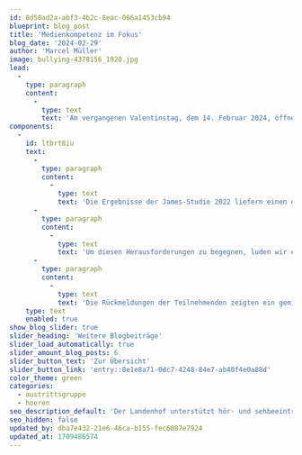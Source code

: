 ```yaml
---
id: 8d50ad2a-abf3-4b2c-8eac-066a1453cb94
blueprint: blog_post
title: 'Medienkompetenz im Fokus'
blog_date: '2024-02-29'
author: 'Marcel Müller'
image: bullying-4378156_1920.jpg
lead:
  -
    type: paragraph
    content:
      -
        type: text
        text: 'Am vergangenen Valentinstag, dem 14. Februar 2024, öffnete die Aula am Landenhof ihre Türen für eine Veranstaltung unserer Austrittsgruppe, die sich ganz der Medienkompetenz widmete. In einer Zeit, in der die Digitalisierung rasch fortschreitet, ist es wichtig, Jugendliche auf die Gefahren und Herausforderungen des Internets vorzubereiten.'
components:
  -
    id: ltbrt8iu
    text:
      -
        type: paragraph
        content:
          -
            type: text
            text: 'Die Ergebnisse der James-Studie 2022 liefern einen ernüchternden Kontext für diese Aufgabe: Ein stetiger Rückgang des Schutzes der eigenen Privatsphäre und ein Anstieg negativer Erfahrungen wie Cybermobbing und sexuelle Belästigung sind alarmierende Trends, die unsere Aufmerksamkeit erfordern.'
      -
        type: paragraph
        content:
          -
            type: text
            text: 'Um diesen Herausforderungen zu begegnen, luden wir eine Expertin im Bereich Medienpädagogik zu einem interaktiven Workshop ein. Gemeinsam mit unseren Schülerinnen und Schülern wurde das Thema "Handy-Terror" eingehend beleuchtet. Der Workshop basierte auf einem realen Fall von Cybercrime, der dank eines Beitrags auf ZDF.de zur Grundlage einer lebhaften Diskussion wurde. Ziel war es, den Jugendlichen nicht nur die Augen für die Realität und die möglichen Folgen von Cybermobbing zu öffnen, sondern auch ihr kritisches Denken zu schärfen und sie zu befähigen, solche Fälle selbstständig zu beurteilen.'
      -
        type: paragraph
        content:
          -
            type: text
            text: 'Die Rückmeldungen der Teilnehmenden zeigten ein gemischtes Bild: Viele äusserten, dass ihnen der Workshop geholfen hat, bereits Gelerntes zu wiederholen und zu vertiefen, während andere auch neue Erkenntnisse gewannen. Es wurde deutlich, wie wichtig es ist, sich regelmässig über die Risiken des digitalen Raumes auszutauschen und die Jugendlichen zu einem verantwortungsvollen Umgang mit Medien zu ermutigen. Die Auseinandersetzung mit dem Thema Cybermobbing und Medienkompetenz leistet einen entscheidenden Beitrag zur Entwicklung einer sicheren und bewussten Nutzung digitaler Medien.'
    type: text
    enabled: true
show_blog_slider: true
slider_heading: 'Weitere Blogbeiträge'
slider_load_automatically: true
slider_amount_blog_posts: 6
slider_button_text: 'Zur Übersicht'
slider_button_link: 'entry::8e1e8a71-0dc7-4248-84e7-ab40f4e0a88d'
color_theme: green
categories:
  - austrittsgruppe
  - hoeren
seo_description_default: 'Der Landenhof unterstützt hör- und sehbeeinträchtigte Kinder & Jugendliche in ihrem selbstbestimmten Leben durch Förderung ihrer Fähigkeiten & Entwicklung'
seo_hidden: false
updated_by: dba7e432-21e6-46ca-b155-fec6087e7924
updated_at: 1709486574
---
```

